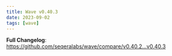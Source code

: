```yaml
---
title: Wave v0.40.3
date: 2023-09-02
tags: [wave]
---
```


**Full Changelog**: https://github.com/seqeralabs/wave/compare/v0.40.2...v0.40.3
